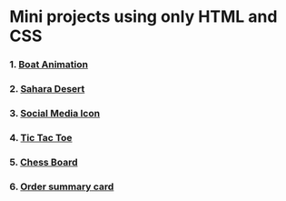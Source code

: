 # Mini projects using only HTML and CSS

### 1. [Boat Animation](./01-Boat-Animation/index.html)
### 2. [Sahara Desert](./02-Sahara-Desert/index.html)
### 3. [Social Media Icon](./03-Social-Media-Icon/index.html)
### 4. [Tic Tac Toe](./04-Tic-Tac-Toe/index.html)
### 5. [Chess Board](./05-Chess-Board/index.html)
### 6. [Order summary card](./06-Order-summary-card/index.html)

